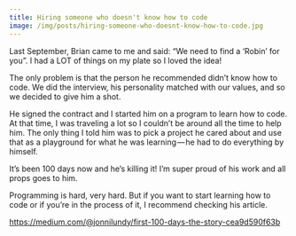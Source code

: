 ```yaml
---
title: Hiring someone who doesn't know how to code
image: /img/posts/hiring-someone-who-doesnt-know-how-to-code.jpg
---
```


Last September, Brian came to me and said: “We need to find a ‘Robin’ for you”. I had a LOT of things on my plate so I loved the idea!

The only problem is that the person he recommended didn’t know how to code. We did the interview, his personality matched with our values, and so we decided to give him a shot.

He signed the contract and I started him on a program to learn how to code. At that time, I was traveling a lot so I couldn’t be around all the time to help him. The only thing I told him was to pick a project he cared about and use that as a playground for what he was learning — he had to do everything by himself.

It’s been 100 days now and he’s killing it! I’m super proud of his work and all props goes to him.

Programming is hard, very hard. But if you want to start learning how to code or if you’re in the process of it, I recommend checking his article.

https://medium.com/@jonnilundy/first-100-days-the-story-cea9d590f63b